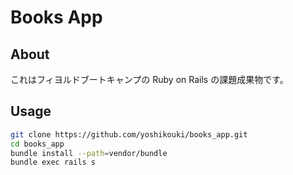 # Books App

## About

これはフィヨルドブートキャンプの Ruby on Rails の課題成果物です。

## Usage

```bash
git clone https://github.com/yoshikouki/books_app.git
cd books_app
bundle install --path=vendor/bundle
bundle exec rails s
```
